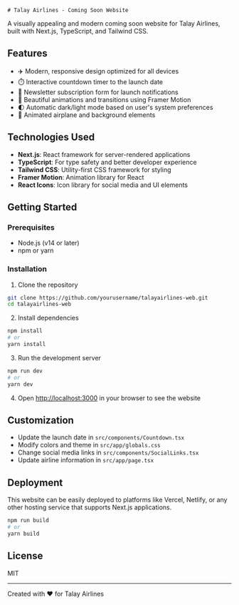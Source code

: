     # Talay Airlines - Coming Soon Website

A visually appealing and modern coming soon website for Talay Airlines, built with Next.js, TypeScript, and Tailwind CSS.

## Features

- ✈️ Modern, responsive design optimized for all devices
- ⏱️ Interactive countdown timer to the launch date
- 📧 Newsletter subscription form for launch notifications
- 🎨 Beautiful animations and transitions using Framer Motion
- 🌓 Automatic dark/light mode based on user's system preferences
- 🔄 Animated airplane and background elements

## Technologies Used

- **Next.js**: React framework for server-rendered applications
- **TypeScript**: For type safety and better developer experience
- **Tailwind CSS**: Utility-first CSS framework for styling
- **Framer Motion**: Animation library for React
- **React Icons**: Icon library for social media and UI elements

## Getting Started

### Prerequisites

- Node.js (v14 or later)
- npm or yarn

### Installation

1. Clone the repository
```bash
git clone https://github.com/yourusername/talayairlines-web.git
cd talayairlines-web
```

2. Install dependencies
```bash
npm install
# or
yarn install
```

3. Run the development server
```bash
npm run dev
# or
yarn dev
```

4. Open [http://localhost:3000](http://localhost:3000) in your browser to see the website

## Customization

- Update the launch date in `src/components/Countdown.tsx`
- Modify colors and theme in `src/app/globals.css`
- Change social media links in `src/components/SocialLinks.tsx`
- Update airline information in `src/app/page.tsx`

## Deployment

This website can be easily deployed to platforms like Vercel, Netlify, or any other hosting service that supports Next.js applications.

```bash
npm run build
# or
yarn build
```

## License

MIT

---

Created with ❤️ for Talay Airlines
